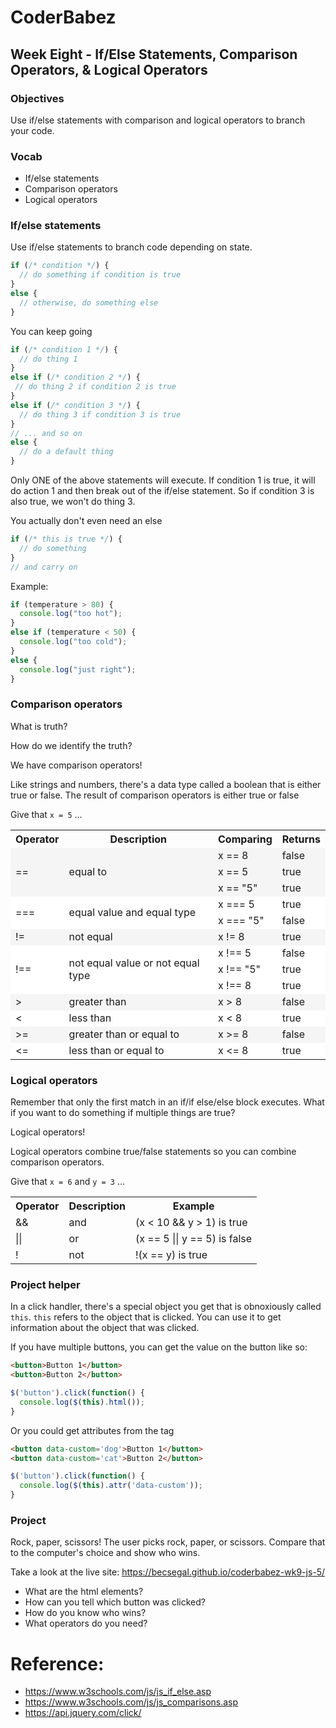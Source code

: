 # CoderBabez

##  Week Eight - If/Else Statements, Comparison Operators, & Logical Operators

### Objectives
Use if/else statements with comparison and logical operators to branch your code.

### Vocab
* If/else statements
* Comparison operators
* Logical operators

### If/else statements

Use if/else statements to branch code depending on state.

```js
if (/* condition */) {
  // do something if condition is true
} 
else {
  // otherwise, do something else
}
```

You can keep going
```js
if (/* condition 1 */) {
  // do thing 1
}
else if (/* condition 2 */) {
 // do thing 2 if condition 2 is true
} 
else if (/* condition 3 */) {
  // do thing 3 if condition 3 is true
}
// ... and so on
else {
  // do a default thing
}
```
Only ONE of the above statements will execute. If condition 1 is true, it will do action 1 and then break out of the if/else statement. So if condition 3 is also true, we won't do thing 3. 

You actually don't even need an else
```js
if (/* this is true */) {
  // do something 
}
// and carry on
```

Example: 
```js
if (temperature > 80) {
  console.log("too hot");
}
else if (temperature < 50) {
  console.log("too cold");
}
else {
  console.log("just right");
}
```

### Comparison operators

What is truth?

How do we identify the truth?

We have comparison operators!

Like strings and numbers, there's a data type called a boolean that is either true or false. The result of comparison operators is either true or false

Give that `x = 5` ...

<table>
<tbody>
<tr>
<th>Operator</th>
<th>Description</th>
<th>Comparing</th>
<th>Returns</th>
</tr>
<tr style="background-color:#f5f5f5;">
<td rowspan="3">==</td>
<td rowspan="3">equal to</td>
<td>x == 8</td>
<td>false</td>
<tr style="background-color:#f5f5f5;">
<td>x == 5</td>
<td>true</td>
<tr style="background-color:#f5f5f5;">
<td>x == "5"</td>
<td>true</td>
<tr style="background-color:#ffffff;">
<td rowspan="2">===</td>
<td rowspan="2">equal value and equal type</td>
<td>x === 5</td>
<td>true</td>
<tr style="background-color:#ffffff;">
<td>x === "5"</td>
<td>false</td>
<tr style="background-color:#f5f5f5;">
<td>!=</td>
<td>not equal</td>
<td>x != 8</td>
<td>true</td>
<tr style="background-color:#fff;">
<td rowspan="3">!==</td>
<td rowspan="3">not equal value or not equal type</td>
<td>x !== 5</td>
<td>false</td>
<tr style="background-color:#fff">
<td>x !== "5"</td>
<td>true</td>
<tr style="background-color:#fff">
<td>x !== 8</td>
<td>true</td>
<tr style="background-color:#f5f5f5">
<td>&gt;</td>
<td>greater than</td>
<td>x &gt; 8</td>
<td>false</td>
<tr style="background-color:#ffffff;">
<td>&lt;</td>
<td>less than</td>
<td>x &lt; 8</td>
<td>true</td>
<tr style="background-color:#f5f5f5;">
<td>&gt;=</td>
<td>greater than or equal to</td>
<td>x &gt;= 8</td>
<td>false</td>
<tr style="background-color:#ffffff;">
<td>&lt;=</td>
<td>less than or equal to</td>
<td>x &lt;= 8</td>
<td>true</td>
</tbody></table>


### Logical operators

Remember that only the first match in an if/if else/else block executes. What if you want to do something if multiple things are true?

Logical operators!

Logical operators combine true/false statements so you can combine comparison operators.

Give that `x = 6` and `y = 3` ...
<table>
<tbody><tr>
<th>Operator</th>
<th>Description</th>
<th>Example</th>
</tr>
<tr>
<td>&amp;&amp;</td>
<td>and</td>
<td> (x &lt; 10 &amp;&amp; y &gt; 1) is true</td>
</tr>
<tr>
<td>||</td>
<td>or</td>
<td>(x == 5 || y == 5) is false</td>
</tr>
<tr>
<td>!</td>
<td>not</td>
<td> !(x == y) is true</td>
</tr>
</tbody></table>


### Project helper

In a click handler, there's a special object you get that is obnoxiously called `this`. `this` refers to the object that is clicked. You can use it to get information about the object that was clicked.

If you have multiple buttons, you can get the value on the button like so:

```html
<button>Button 1</button>
<button>Button 2</button>
```

```js
$('button').click(function() {
  console.log($(this).html());
}
```

Or you could get attributes from the tag
```html
<button data-custom='dog'>Button 1</button>
<button data-custom='cat'>Button 2</button>
```

```js
$('button').click(function() {
  console.log($(this).attr('data-custom'));
}
```

### Project

Rock, paper, scissors! The user picks rock, paper, or scissors. Compare that to the computer's choice and show who wins.

Take a look at the live site: https://becsegal.github.io/coderbabez-wk9-js-5/

* What are the html elements?
* How can you tell which button was clicked?
* How do you know who wins?
* What operators do you need?


# Reference:

* https://www.w3schools.com/js/js_if_else.asp
* https://www.w3schools.com/js/js_comparisons.asp
* https://api.jquery.com/click/

